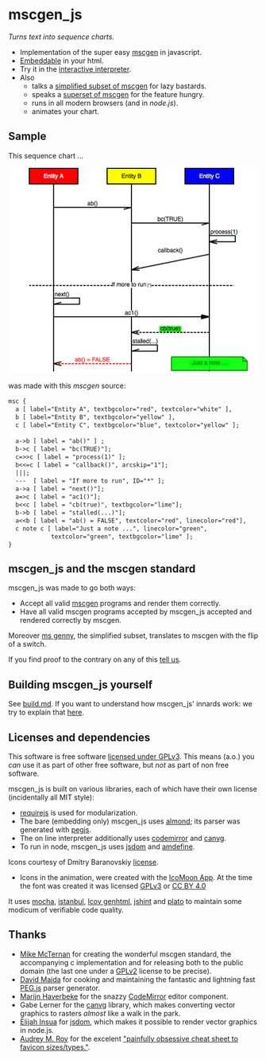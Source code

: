 # mscgen_js
*Turns text into sequence charts.*

- Implementation of the super easy [mscgen][1] in javascript. 
- [Embeddable][30] in your html.
- Try it in the [interactive interpreter][2].
- Also 
  - talks a [simplified subset of mscgen][5] for lazy bastards.
  - speaks a [superset of mscgen][29] for the feature hungry.
  - runs in all modern browsers (and in _node.js_).
  - animates your chart.

## Sample
This sequence chart ...

![a sample sequence chart, rendered as png](wikum/readme.png)

was made with this *mscgen* source:
``` mscgen
msc {
  a [ label="Entity A", textbgcolor="red", textcolor="white" ],
  b [ label="Entity B", textbgcolor="yellow" ],
  c [ label="Entity C", textbgcolor="blue", textcolor="yellow" ];

  a->b [ label = "ab()" ] ;
  b->c [ label = "bc(TRUE)"];
  c=>>c [ label = "process(1)" ];
  b<<=c [ label = "callback()", arcskip="1"];
  |||;
  ---  [ label = "If more to run", ID="*" ];
  a->a [ label = "next()"];
  a=>c [ label = "ac1()"];
  b<<c [ label = "cb(true)", textbgcolor="lime"];
  b->b [ label = "stalled(...)"];
  a<<b [ label = "ab() = FALSE", textcolor="red", linecolor="red"], 
  c note c [ label="Just a note ...", linecolor="green", 
            textcolor="green", textbgcolor="lime" ];
}
```

## mscgen_js and the mscgen standard
mscgen_js was made to go both ways:

- Accept all valid [mscgen][1] programs and render them correctly. 
- Have all valid mscgen programs accepted by mscgen_js accepted and rendered
  correctly by mscgen.

Moreover [ms genny][5], the simplified subset, translates to mscgen with the 
flip of a switch.

If you find proof to the contrary on any of this [tell us][6].


## Building mscgen_js yourself

See [build.md][7]. If you want to understand how mscgen_js' innards work: 
we try to explain that [here][33].

## Licenses and dependencies
This software is free software [licensed under GPLv3][3]. This means (a.o.) you _can_ use
it as part of other free software, but _not_ as part of non free software.

mscgen_js is built on various libraries, each of which have their own license (incidentally all
MIT style):
- [requirejs][19] is used for modularization.
- The bare (embedding only) mscgen_js uses [almond][31]; its parser was generated with [pegjs][12].
- The on line interpreter additionally uses [codemirror][13] and [canvg][16].
- To run in node, mscgen_js uses [jsdom][25] and [amdefine][20].

Icons courtesy of Dmitry Baranovskiy [license][15].

- Icons in the animation, were created with the [IcoMoon App](https://icomoon.io/app/). 
At the time the font was created it was licensed 
[GPLv3](http://www.gnu.org/licenses/gpl.html) or 
[CC BY 4.0](https://creativecommons.org/licenses/by/4.0/)

It uses [mocha][21], [istanbul][28], [lcov genhtml][32], [jshint][22] and [plato][23] to maintain some modicum of verifiable code quality. 

## Thanks
- [Mike McTernan][1] for creating the wonderful mscgen standard, the accompanying c implementation and for 
  releasing both to the public domain (the last one under a [GPLv2][18] license to be precise).
- [David Majda][8] for cooking and maintaining the fantastic and lightning fast [PEG.js][9] parser generator.
- [Marijn Haverbeke][10] for the snazzy [CodeMirror][11] editor component.
- Gabe Lerner for the [canvg][17] library, which makes converting vector graphics to rasters _almost_
  like a walk in the park. 
- [Elijah Insua][24] for [jsdom][25], which makes it possible to render vector graphics in node.js.
- [Audrey M. Roy](http://www.audreymroy.com/) for the excelent ["painfully obsessive cheat sheet to favicon sizes/types."](https://github.com/audreyr/favicon-cheat-sheet).

[1]: http://www.mcternan.me.uk/mscgen
[2]: https://sverweij.github.io/mscgen_js
[3]: wikum/licenses/license.mscgen_js.md
[5]: wikum/msgenny.md
[6]: https://github.com/sverweij/mscgen_js/labels/compliance
[7]: wikum/build.md
[8]: http://majda.cz/en/
[9]: http://pegjs.majda.cz/
[10]: http://marijnhaverbeke.nl
[11]: http://codemirror.net
[12]: wikum/licenses/license.pegjs.md
[13]: wikum/licenses/license.codemirror.md
[15]: wikum/licenses/license.icons.md
[16]: wikum/licenses/license.canvg.md
[17]: https://github.com/gabelerner/canvg
[18]: http://code.google.com/p/mscgen/source/browse/trunk/COPYING
[19]: wikum/licenses/license.requirejs.md
[20]: wikum/licenses/license.amdefine.md
[21]: wikum/licenses/license.mocha.md
[22]: wikum/licenses/license.jshint.md
[23]: wikum/licenses/license.plato.md
[24]: http://tmpvar.com/
[25]: https://github.com/tmpvar/jsdom
[25]: wikum/licenses/license.jsdom.md
[26]: http://cs.brown.edu/~dap/
[27]: https://npmjs.org/package/posix-getopt
[28]: wikum/licenses/license.istanbul.md
[29]: wikum/xu.md
[30]: https://sverweij.github.io/mscgen_js/embed.html
[31]: https://github.com/jrburke/almond
[32]: wikum/licenses/license.lcovgenhtml.md
[33]: src/script
